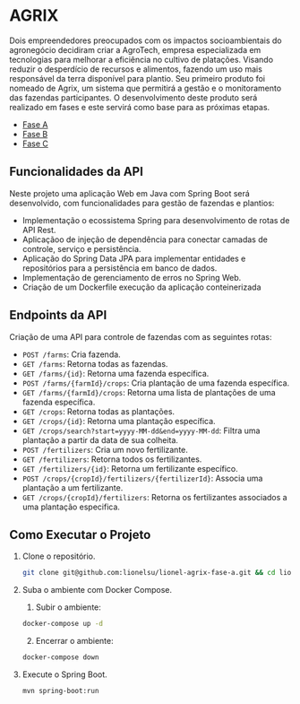 # AGRIX
Dois empreendedores preocupados com os impactos socioambientais do agronegócio decidiram criar a AgroTech, empresa especializada em tecnologias para melhorar a eficiência no cultivo de platações. Visando reduzir o desperdício de recursos e alimentos, fazendo um uso mais responsável da terra disponível para plantio. Seu primeiro produto foi nomeado de Agrix, um sistema que permitirá a gestão e o monitoramento das fazendas participantes. O desenvolvimento deste produto será realizado em fases e este servirá como base para as próximas etapas.
- [Fase A](https://github.com/lionelsu/lionel-agrix-fase-a)
- [Fase B](https://github.com/lionelsu/lionel-agrix-fase-b)
- [Fase C](https://github.com/lionelsu/lionel-agrix-fase-c)

## Funcionalidades da API
Neste projeto uma aplicação Web em Java com Spring Boot será desenvolvido, com funcionalidades para gestão de fazendas e plantios:
- Implementação o ecossistema Spring para desenvolvimento de rotas de API Rest.
- Aplicaçãoo de injeção de dependência para conectar camadas de controle, serviço e persistência.
- Aplicação do Spring Data JPA para implementar entidades e repositórios para a persistência em banco de dados.
- Implementação de gerenciamento de erros no Spring Web.
- Criação de um Dockerfile execução da aplicação conteinerizada

## Endpoints da API
Criação de uma API para controle de fazendas com as seguintes rotas:
* `POST /farms`: Cria fazenda.
* `GET /farms`: Retorna todas as fazendas.
* `GET /farms/{id}`: Retorna uma fazenda específica.
* `POST /farms/{farmId}/crops`: Cria plantação de uma fazenda específica.
* `GET /farms/{farmId}/crops`: Retorna uma lista de plantações de uma fazenda específica.
* `GET /crops`: Retorna todas as plantações.
* `GET /crops/{id}`: Retorna uma plantação específica.
* `GET /crops/search?start=yyyy-MM-dd&end=yyyy-MM-dd`: Filtra uma plantação a partir da data de sua colheita.
* `POST /fertilizers`: Cria um novo fertilizante.
* `GET /fertilizers`: Retorna todos os fertilizantes.
* `GET /fertilizers/{id}`: Retorna um fertilizante específico.
* `POST /crops/{cropId}/fertilizers/{fertilizerId}`: Associa uma plantação a um fertilizante.
* `GET /crops/{cropId}/fertilizers`: Retorna os fertilizantes associados a uma plantação especifica.

## Como Executar o Projeto
1. Clone o repositório.
    ```bash
    git clone git@github.com:lionelsu/lionel-agrix-fase-a.git && cd lionel-agrix-fase-a
    ```

2. Suba o ambiente com Docker Compose.
    1. Subir o ambiente:
    ```bash
    docker-compose up -d
    ```
    2. Encerrar o ambiente:
    ```bash
    docker-compose down
    ```

3. Execute o Spring Boot.
    ```bash
    mvn spring-boot:run
    ```
